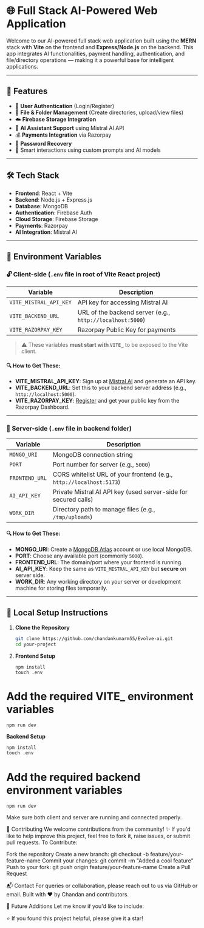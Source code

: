 # 🌐 Full Stack AI-Powered Web Application

Welcome to our AI-powered full stack web application built using the **MERN** stack with **Vite** on the frontend and **Express/Node.js** on the backend. This app integrates AI functionalities, payment handling, authentication, and file/directory operations — making it a powerful base for intelligent applications.

---

## 🚀 Features

- 🔐 **User Authentication** (Login/Register)
- 📁 **File & Folder Management** (Create directories, upload/view files)
- ☁️ **Firebase Storage Integration**
- 🤖 **AI Assistant Support** using Mistral AI API
- 💰 **Payments Integration** via Razorpay
- 🔄 **Password Recovery**
- 🧠 Smart interactions using custom prompts and AI models

---

## 🛠️ Tech Stack

- **Frontend**: React + Vite
- **Backend**: Node.js + Express.js
- **Database**: MongoDB
- **Authentication**: Firebase Auth
- **Cloud Storage**: Firebase Storage
- **Payments**: Razorpay
- **AI Integration**: Mistral AI

---

## 🧩 Environment Variables

### 🔓 Client-side (`.env` file in root of Vite React project)

| Variable               | Description                                               |
| ---------------------- | --------------------------------------------------------- |
| `VITE_MISTRAL_API_KEY` | API key for accessing Mistral AI                          |
| `VITE_BACKEND_URL`     | URL of the backend server (e.g., `http://localhost:5000`) |
| `VITE_RAZORPAY_KEY`    | Razorpay Public Key for payments                          |

> ⚠️ These variables **must start with `VITE_`** to be exposed to the Vite client.

#### 🔍 How to Get These:

- **VITE_MISTRAL_API_KEY**: Sign up at [Mistral AI](https://mistral.ai/) and generate an API key.
- **VITE_BACKEND_URL**: Set this to your backend server address (e.g., `http://localhost:5000`).
- **VITE_RAZORPAY_KEY**: [Register](https://razorpay.com/) and get your public key from the Razorpay Dashboard.

---

### 🔐 Server-side (`.env` file in backend folder)

| Variable       | Description                                                         |
| -------------- | ------------------------------------------------------------------- |
| `MONGO_URI`    | MongoDB connection string                                           |
| `PORT`         | Port number for server (e.g., `5000`)                               |
| `FRONTEND_URL` | CORS whitelist URL of your frontend (e.g., `http://localhost:5173`) |
| `AI_API_KEY`   | Private Mistral AI API key (used server-side for secured calls)     |
| `WORK_DIR`     | Directory path to manage files (e.g., `/tmp/uploads`)               |

#### 🔍 How to Get These:

- **MONGO_URI**: Create a [MongoDB Atlas](https://www.mongodb.com/cloud/atlas) account or use local MongoDB.
- **PORT**: Choose any available port (commonly `5000`).
- **FRONTEND_URL**: The domain/port where your frontend is running.
- **AI_API_KEY**: Keep the same as `VITE_MISTRAL_API_KEY` but **secure** on server side.
- **WORK_DIR**: Any working directory on your server or development machine for storing files temporarily.

---

## 🧪 Local Setup Instructions

1. **Clone the Repository**
   ```bash
   git clone https://github.com/chandankumarm55/Evolve-ai.git
   cd your-project
   ```
2. **Frontend Setup**
   ```bashcd client
   npm install
   touch .env
   ```

# Add the required VITE\_ environment variables
```
npm run dev
```
**Backend Setup**
```bashcd server
npm install
touch .env
```

# Add the required backend environment variables
```
npm run dev
```

Make sure both client and server are running and connected properly.

🙌 Contributing
We welcome contributions from the community! ✨
If you'd like to help improve this project, feel free to fork it, raise issues, or submit pull requests.
To Contribute:

Fork the repository
Create a new branch: git checkout -b feature/your-feature-name
Commit your changes: git commit -m "Added a cool feature"
Push to your fork: git push origin feature/your-feature-name
Create a Pull Request

📬 Contact
For queries or collaboration, please reach out to us via GitHub or email.
Built with ❤️ by Chandan and contributors.

🚀 Future Additions
Let me know if you'd like to include:

⭐ If you found this project helpful, please give it a star!
